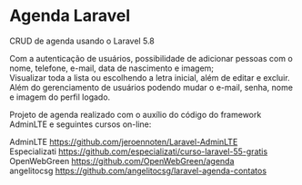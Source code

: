 # Agenda Laravel
CRUD de agenda usando o Laravel 5.8

Com a autenticação de usuários, possibilidade de adicionar pessoas com o nome, telefone, e-mail, data de nascimento e imagem;  
Visualizar toda a lista ou escolhendo a letra inicial, além de editar e excluir.  
Além do gerenciamento de usuários podendo mudar o e-mail, senha, nome e imagem do perfil logado.

Projeto de agenda realizado com o auxílio do código do framework AdminLTE e seguintes cursos on-line:  

AdminLTE https://github.com/jeroennoten/Laravel-AdminLTE  
Especializati https://github.com/especializati/curso-laravel-55-gratis  
OpenWebGreen https://github.com/OpenWebGreen/agenda  
angelitocsg https://github.com/angelitocsg/laravel-agenda-contatos  

